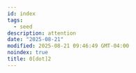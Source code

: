 ```yaml
---
id: index
tags:
  - seed
description: attention
date: "2025-08-21"
modified: 2025-08-21 09:46:49 GMT-04:00
noindex: true
title: 0[dot]2
---
```

